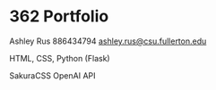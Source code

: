 # 362 Portfolio

Ashley Rus
886434794
ashley.rus@csu.fullerton.edu

HTML, CSS, Python (Flask)

SakuraCSS
OpenAI API